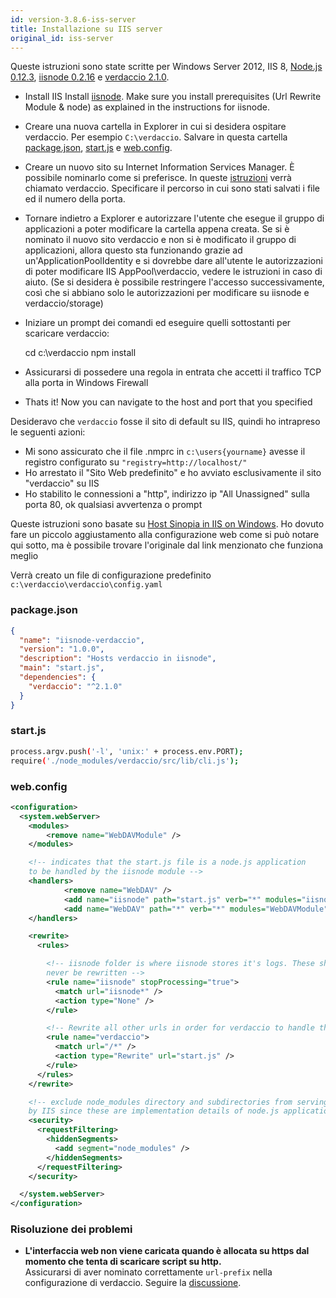 ```yaml
---
id: version-3.8.6-iss-server
title: Installazione su IIS server
original_id: iss-server
---
```

Queste istruzioni sono state scritte per Windows Server 2012, IIS 8, [Node.js 0.12.3](https://nodejs.org/), [iisnode 0.2.16](https://github.com/tjanczuk/iisnode) e [verdaccio 2.1.0](https://github.com/verdaccio/verdaccio).

- Install IIS Install [iisnode](https://github.com/tjanczuk/iisnode). Make sure you install prerequisites (Url Rewrite Module & node) as explained in the instructions for iisnode.
- Creare una nuova cartella in Explorer in cui si desidera ospitare verdaccio. Per esempio `C:\verdaccio`. Salvare in questa cartella [package.json](#packagejson), [start.js](#startjs) e [web.config](#webconfig).
- Creare un nuovo sito su Internet Information Services Manager. È possibile nominarlo come si preferisce. In queste [istruzioni](http://www.iis.net/learn/manage/configuring-security/application-pool-identities) verrà chiamato verdaccio. Specificare il percorso in cui sono stati salvati i file ed il numero della porta.
- Tornare indietro a Explorer e autorizzare l'utente che esegue il gruppo di applicazioni a poter modificare la cartella appena creata. Se si è nominato il nuovo sito verdaccio e non si è modificato il gruppo di applicazioni, allora questo sta funzionando grazie ad un'ApplicationPoolIdentity e si dovrebbe dare all'utente le autorizzazioni di poter modificare IIS AppPool\verdaccio, vedere le istruzioni in caso di aiuto. (Se si desidera è possibile restringere l'accesso successivamente, così che si abbiano solo le autorizzazioni per modificare su iisnode e verdaccio/storage)
- Iniziare un prompt dei comandi ed eseguire quelli sottostanti per scaricare verdaccio:

    cd c:\verdaccio
    npm install
    

- Assicurarsi di possedere una regola in entrata che accetti il traffico TCP alla porta in Windows Firewall
- Thats it! Now you can navigate to the host and port that you specified

Desideravo che `verdaccio` fosse il sito di default su IIS, quindi ho intrapreso le seguenti azioni:

- Mi sono assicurato che il file .nmprc in `c:\users{yourname}` avesse il registro configurato su `"registry=http://localhost/"`
- Ho arrestato il "Sito Web predefinito" e ho avviato esclusivamente il sito "verdaccio" su IIS
- Ho stabilito le connessioni a "http", indirizzo ip "All Unassigned" sulla porta 80, ok qualsiasi avvertenza o prompt

Queste istruzioni sono basate su [Host Sinopia in IIS on Windows](https://gist.github.com/HCanber/4dd8409f79991a09ac75). Ho dovuto fare un piccolo aggiustamento alla configurazione web come si può notare qui sotto, ma è possibile trovare l'originale dal link menzionato che funziona meglio

Verrà creato un file di configurazione predefinito `c:\verdaccio\verdaccio\config.yaml`

### package.json

```json
{
  "name": "iisnode-verdaccio",
  "version": "1.0.0",
  "description": "Hosts verdaccio in iisnode",
  "main": "start.js",
  "dependencies": {
    "verdaccio": "^2.1.0"
  }
}
```

### start.js

```bash
process.argv.push('-l', 'unix:' + process.env.PORT);
require('./node_modules/verdaccio/src/lib/cli.js');
```

### web.config

```xml
<configuration>
  <system.webServer>
    <modules>
        <remove name="WebDAVModule" />
    </modules>

    <!-- indicates that the start.js file is a node.js application
    to be handled by the iisnode module -->
    <handlers>
            <remove name="WebDAV" />
            <add name="iisnode" path="start.js" verb="*" modules="iisnode" resourceType="Unspecified" requireAccess="Execute" />
            <add name="WebDAV" path="*" verb="*" modules="WebDAVModule" resourceType="Unspecified" requireAccess="Execute" />
    </handlers>

    <rewrite>
      <rules>

        <!-- iisnode folder is where iisnode stores it's logs. These should
        never be rewritten -->
        <rule name="iisnode" stopProcessing="true">
          <match url="iisnode*" />
          <action type="None" />
        </rule>

        <!-- Rewrite all other urls in order for verdaccio to handle these -->
        <rule name="verdaccio">
          <match url="/*" />
          <action type="Rewrite" url="start.js" />
        </rule>
      </rules>
    </rewrite>

    <!-- exclude node_modules directory and subdirectories from serving
    by IIS since these are implementation details of node.js applications -->
    <security>
      <requestFiltering>
        <hiddenSegments>
          <add segment="node_modules" />
        </hiddenSegments>
      </requestFiltering>
    </security>

  </system.webServer>
</configuration>
```

### Risoluzione dei problemi

- **L'interfaccia web non viene caricata quando è allocata su https dal momento che tenta di scaricare script su http.**  
    Assicurarsi di aver nominato correttamente `url-prefix` nella configurazione di verdaccio. Seguire la [discussione](https://github.com/verdaccio/verdaccio/issues/622).